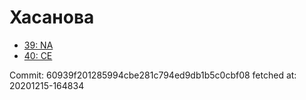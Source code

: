 # Хасанова
- [39: NA](39.md)
- [40: CE](40.md)

Commit: 60939f201285994cbe281c794ed9db1b5c0cbf08
 fetched at: 20201215-164834
